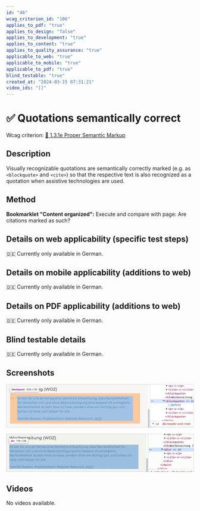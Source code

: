 ```yaml
---
id: "46"
wcag_criterion_id: "106"
applies_to_pdf: "true"
applies_to_design: "false"
applies_to_development: "true"
applies_to_content: "true"
applies_to_quality_assurance: "true"
applicable_to_web: "true"
applicable_to_mobile: "true"
applicable_to_pdf: "true"
blind_testable: "true"
created_at: "2024-03-15 07:31:21"
video_ids: "[]"
---
```


# ✅ Quotations semantically correct

Wcag criterion: [📜 1.3.1e Proper Semantic Markup](..)

## Description

Visually recognizable quotations are semantically correctly marked (e.g. as `<blockquote>` and `<cite>`) so that the respective text is also recognized as a quotation when assistive technologies are used.

## Method

**Bookmarklet "Content organized":** Execute and compare with page: Are citations marked as such?

## Details on web applicability (specific test steps)

🇩🇪 Currently only available in German.

## Details on mobile applicability (additions to web)

🇩🇪 Currently only available in German.

## Details on PDF applicability (additions to web)

🇩🇪 Currently only available in German.

## Blind testable details

🇩🇪 Currently only available in German.

## Screenshots

![Ein Zitat als BLOCKQUOTE umgesetzt](images/ein-zitat-als-blockquote-umgesetzt.png)

![Ein Zitat als DIV umgesetzt](images/ein-zitat-als-div-umgesetzt.png)

## Videos

No videos available.
